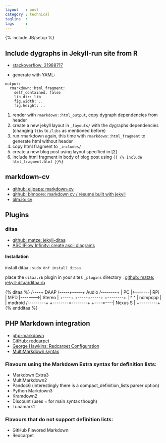 ```yaml
---
layout   : post
category : technical
tagline  :
tags     :
---
```

{% include JB/setup %}

## Include dygraphs in Jekyll-run site from R

- [stackoverflow: 31988717](https://stackoverflow.com/questions/30175567/include-dygraphs-in-jekyll-run-site-from-r/31988717)

- generate with YAML: 
```
output:
  rmarkdown::html_fragment:
    self_contained: false
    lib_dir: lib
    fig.width: ..
    fig.height: ..
```

1. render with `rmarkdown::html_output`, copy dygraph dependencies from header
2. create a new jekyll layout in `_layouts/` with the dygraphs dependencies (changing `libs` to `/libs` as mentioned before)
3. run rmarkdown again, this time with `rmarkdown::html_fragment` to generate html without header
4. copy html fragment to `_includes/`
5. create a new blog post using layout specified in [2]
6. include html fragment in body of blog post using `{{ {% include html_fragment.html }}%}`

## markdown-cv

- [github: elipapa: markdown-cv](https://github.com/elipapa/markdown-cv)
- [github: blmoore: markdown cv / résumé built with jekyll](https://github.com/blmoore/md-cv)
- [blm.io: cv](http://blm.io/cv/)

## Plugins

### ditaa

- [github: matze: jekyll-ditaa](https://github.com/matze/jekyll-ditaa)
- [ASCIIFlow Infinity: create ascii diagrams](http://asciiflow.com/)

#### Installation

install ditaa
:   `sudo dnf install ditaa`

place the `ditaa.rb` plugin in your sites `_plugins` directory
:   [github: matze: jekyll-ditaa/ditaa.rb](https://raw.githubusercontent.com/matze/jekyll-ditaa/master/ditaa.rb)

{% ditaa %}
/----+  DAAP /-----+-----+ Audio  /--------+
| PC |<------| RPi | MPD |------->| Stereo |
+----+       +-----+-----+        +--------+
   |                 ^ ^
   |     ncmpcpp     | | mpdroid /---------+
   +--------=--------+ +----=----| Nexus S |
                                 +---------+
{% endditaa %}

## PHP Markdown integration

- [php-markdown](https://michelf.ca/projects/php-markdown/extra/#table)
- [GitHub: redcarpet](https://github.com/vmg/redcarpet)
- [George Hawkins: Redcarpet Configuration](https://george-hawkins.github.io/basic-gfm-jekyll/redcarpet-extensions.html)
- [MultiMarkdown syntax](https://github.com/fletcher/MultiMarkdown/wiki/MultiMarkdown-Syntax-Guide)

### Flavours using the Markdown Extra syntax for definition lists:

- Markdown Extra3
- MultiMarkdown2
- Pandoc6 (interestingly there is a compact_definition_lists parser option)
- Python Markdown3
- Kramdown2
- Discount (uses = for main syntax though)
- Lunamark1

### Flavours that do not support definition lists:

- GitHub Flavored Markdown
- Redcarpet
